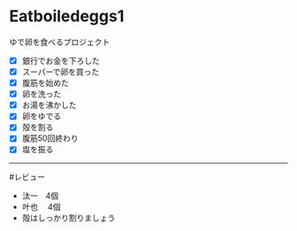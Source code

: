 # Eatboiledeggs1
ゆで卵を食べるプロジェクト
- [x] 銀行でお金を下ろした
- [x] スーパーで卵を買った
- [x] 腹筋を始めた
- [x] 卵を洗った
- [x] お湯を沸かした
- [x] 卵をゆでる
- [x] 殻を割る
- [x] 腹筋50回終わり
- [x] 塩を振る
---
#レビュー
- 汰一　4個
- 叶也  　4個
- 殻はしっかり割りましょう
